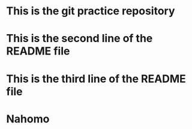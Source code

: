 
# This is  the git practice repository
# This is the second line of the README file
# This is the third line of the README file
# Nahomo

